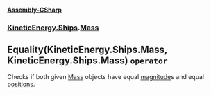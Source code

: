#### [Assembly-CSharp](./Assembly-CSharp.md 'Assembly-CSharp')
### [KineticEnergy.Ships](./Assembly-CSharp.md#KineticEnergy-Ships 'KineticEnergy.Ships').[Mass](./KineticEnergy-Ships-Mass.md 'KineticEnergy.Ships.Mass')
## Equality(KineticEnergy.Ships.Mass, KineticEnergy.Ships.Mass) `operator`
Checks if both given [Mass](./KineticEnergy-Ships-Mass.md 'KineticEnergy.Ships.Mass') objects have equal [magnitude](./KineticEnergy-Ships-Mass-magnitude.md 'KineticEnergy.Ships.Mass.magnitude')s and equal [position](./KineticEnergy-Ships-Mass-position.md 'KineticEnergy.Ships.Mass.position')s.
